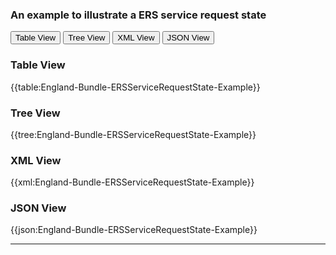 ### An example to illustrate a ERS service request state

<div class="tab">
 <button class="tablinks active" onclick="openTab(event, 'Table View')">Table View</button>
 <button class="tablinks" onclick="openTab(event, 'Tree View')">Tree View</button>
  <button class="tablinks" onclick="openTab(event, 'XML View')">XML View</button>
  <button class="tablinks" onclick="openTab(event, 'JSON View')">JSON View</button>
</div>
    

    
<div id="Table View" class="tabcontent" style="display:block">
  <h3>Table View</h3>
{{table:England-Bundle-ERSServiceRequestState-Example}}
</div>
<div id="Tree View" class="tabcontent">
  <h3>Tree View</h3>
{{tree:England-Bundle-ERSServiceRequestState-Example}}
</div>
<div id="XML View" class="tabcontent">
  <h3>XML View</h3>
{{xml:England-Bundle-ERSServiceRequestState-Example}}
</div>
<div id="JSON View" class="tabcontent">
  <h3>JSON View</h3>
{{json:England-Bundle-ERSServiceRequestState-Example}}
</div>

---

